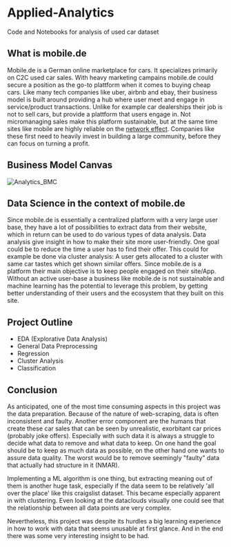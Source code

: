 # Applied-Analytics
Code and Notebooks for analysis of used car dataset


## What is mobile.de

Mobile.de is a German online marketplace for cars. It specializes primarily on C2C used car sales. With heavy marketing campains mobile.de could secure a position as the go-to plattform when it comes to buying cheap cars. Like many tech companies like uber, airbnb and ebay, their business model is built around providing a hub where user meet and engage in service/product transactions. Unlike for example car dealerships their job is not to sell cars, but provide a plattform that users engage in. Not micromanaging sales make this platform sustainable, but at the same time sites like mobile are highly reliable on the [network effect](https://de.wikipedia.org/wiki/Netzwerkeffekt). Companies like these first need to heavily invest in building a large community, before they can focus on turning a profit.

## Business Model Canvas

![Analytics_BMC](https://user-images.githubusercontent.com/61428610/202824749-21960b68-6efe-4a5b-a4d5-05bd07916998.png)

## Data Science in the context of mobile.de

Since mobile.de is essentially a centralized platform with a very large user base, they have a lot of possibilities to extract data from their website, which in return can be used to do various types of data analysis. Data analysis give insight in how to make their site more user-friendly. One goal could be to reduce the time a user has to find their offer. This could for example be done via cluster analysis: A user gets allocated to a cluster with same car tastes which get shown similar offers. Since mobile.de is a platform their main objective is to keep people engaged on their site/App. Without an active user-base a business like mobile.de is not sustainable and machine learning has the potential to leverage this problem, by getting better understanding of their users and the ecosystem that they built on this site.

## Project Outline

- EDA (Explorative Data Analysis)
- General Data Preprocessing
- Regression
- Cluster Analysis
- Classification

## Conclusion

As anticipated, one of the most time consuming aspects in this project was the data preparation. Because of the nature of web-scraping, data is often inconsistent and faulty. Another error component are the humans that create these car sales that can be seen by unrealistic, exorbitant car prices (probably joke offers). Especially with such data it is always a struggle to decide what data to remove and what data to keep. On one hand the goal should be to keep as much data as possible, on the other hand one wants to assure data quality. The worst would be to remove seemingly "faulty" data that actually had structure in it (NMAR).

Implementing a ML algorithm is one thing, but extracting meaning out of them is another huge task, especially if the data seem to be relatively 'all over the place' like this craigslist dataset. This became especially apparent in with clustering. Even looking at the dataclouds visually one could see that the relationship between all data points are very complex.

Nevertheless, this project was despite its hurdles a big learning experience in how to work with data that seems unusable at first glance. And in the end there was some very interesting insight to be had. 
